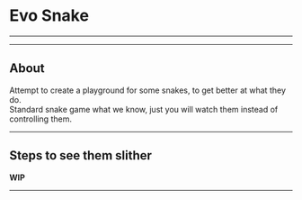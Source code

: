 # Evo Snake #

---
---

## About ##

Attempt to create a playground for some snakes, to get better at what they do.  
Standard snake game what we know, just you will watch them instead of controlling them.

---

## Steps to see them slither ##

**WIP**

---